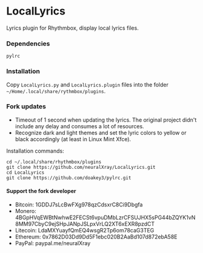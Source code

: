 # LocalLyrics
Lyrics plugin for Rhythmbox, display local lyrics files.

### Dependencies
`pylrc`

### Installation
Copy `LocalLyrics.py` and `LocalLyrics.plugin` files into the folder `~/Home/.local/share/rythmbox/plugins`.

### Fork updates

* Timeout of 1 second when updating the lyrics. The original project didn't include any delay and consumes a lot of resources.
* Recognize dark and light themes and set the lyric colors to yellow or black accordingly (at least in Linux Mint Xfce).

Installation commands:

```
cd ~/.local/share/rhythmbox/plugins
git clone https://github.com/neuralXray/LocalLyrics.git
cd LocalLyrics
git clone https://github.com/doakey3/pylrc.git
```

#### Support the fork developer

* Bitcoin: 1GDDJ7sLcBwFXg978qzCdsxrC8Ci9Dbgfa
* Monero: 4BGpHVqEWBtNwhwE2FECSt6vpuDMbLzrCFSUJHX5sPG44bZQYK1vN8MM97CbyC9ejSHpJANpJSLpxVrLQ2XT6xEXR8pzdCT
* Litecoin: LdaMXYuayfQmEQ4wsgR2Tp6om78caG3TEG
* Ethereum: 0x7862D03Dd9Dd5F1ebc020B2AaBd107d872ebA58E
* PayPal: paypal.me/neuralXray
